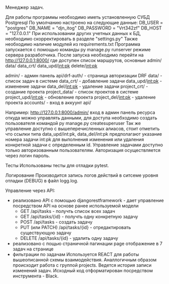 Менеджер задач.

Для работы программы необходимо иметь установленную СУБД Postgresql 
По умолчанию настроено на следующие данные: DB_USER = "postgres" DB_NAME = "djn_itog" DB_PASSWORD = "Vrt342zf" DB_HOST = "127.0.0.1" 
При использовании других учетных данных к БД, необходимо скорректировать в разделе "settings.py" 
Также необходимо наличие модулей из requirements.txt Программа запускается с помощью команды py  manage.py runserver  режиме сервера разработчика. 
После запуска необходимо перейти на http://127.0.0.1:8000/ где доступен список  маршрутов, 
основные 
admin/
data/
data_crt/
data_upd/<int:pk>
delete/<int:pk>

admin/ - админ панель
api/drf-auth/ - страница авторизации DRF
data/ - список задач в системе
data_crt/ - добавление задачи
data_upd/<int:pk> - изменение задачи
data_del/<int:pk> - удаление задачи
project_crt/ - создание проекта
project_data/ - список проектов в системе
project_upd/<int:pk> - обновление проекта
project_del/<int:pk> - удаление проекта
accounts/ - вход в аккуунт
api/
    
Например: http://127.0.0.1:8000/admin/ вход в админ панель ресурса откуда можно управлять данными, для доступа необходимо создать пользователя командой   py  manage.py createsuperuser
Так же управление доступно с вышеперечисленных алиасов, стоит отметить что ссылки типа data_upd/int:pk, data_del/int:pk предполагают указание номера задачи int:pk для выполнения изменения или удаления конкретной задачи с определенным id.
Управление задачами доступно только авторизованным пользователям. Авторизация осуществляется через логин пароль.

Тесты
Использованы тесты для отладки pytest.

Логирование
Производится запись логов действий в ситсеме уровня отладки (DEBUG) в файл logg.log.

Управление через API:
- реализовано API с помощью djangorestframework - дает управление посредством API на основе ранее используемой модели
  - GET /api/tasks - получть список всех задач
  - GET /api/tasks/{id} - получть одну конкретную задачу
  - POST /api/tasks - создать задачу
  - PUT (или PATCH) /api/tasks/{id} - отредактировать существующую задачу
  - DELETE /api/tasks/{id} - удалить одну задачу
- реализовано с пощью страничной пагинации  page отображение в 7 задач на странице
- фильтрации по задачам 
Используется REACT для работы вышеописанной схемы взаимодействия.
Аналлогичным образом происходит работа с группой projects.
Ведется история записи изменений задач.
Исходный код отформатирован посредством инструмента - Black.


